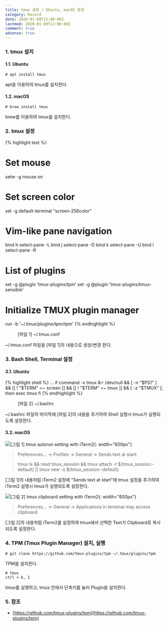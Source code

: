 ```yaml
---
title: tmux 설정 / Ubuntu, macOS 환경
category: Record
date: 2020-01-09T12:00:00Z
lastmod: 2020-01-09T12:00:00Z
comment: true
adsense: true
---
```


### 1. tmux 설치

#### 1.1. Ubuntu

~~~console
# apt install tmux
~~~

apt을 이용하여 tmux를 설치한다.

#### 1.2. macOS

~~~console
# brew install tmux
~~~

brew를 이용하여 tmux를 설치한다.

### 2. tmux 설정

{% highlight text %}
# Set mouse
setw -g mouse on

# Set screen color
set -g default-terminal "screen-256color"

# Vim-like pane navigation
bind h select-pane -L
bind j select-pane -D
bind k select-pane -U
bind l select-pane -R

# List of plugins
set -g @plugin 'tmux-plugins/tpm'
set -g @plugin 'tmux-plugins/tmux-sensible'

# Initialize TMUX plugin manager
run -b '~/.tmux/plugins/tpm/tpm'
{% endhighlight %}
<figure>
<figcaption class="caption">[파일 1] ~/.tmux.conf</figcaption>
</figure>

~/.tmux.conf 파일을 [파일 1]의 내용으로 생성/변경 한다.

### 3. Bash Shell, Terminal 설정

#### 3.1. Ubuntu

{% highlight shell %}
...
if command -v tmux &> /dev/null && [ -n "$PS1" ] && [[ ! "$TERM" =~ screen ]] && [[ ! "$TERM" =~ tmux ]] && [ -z "$TMUX" ]; then
  exec tmux
fi
{% endhighlight %}
<figure>
<figcaption class="caption">[파일 2] ~/.bashrc</figcaption>
</figure>

~/.bashrc 파일의 마지막에 [파일 2]의 내용을 추가하여 Shell 실행시 tmux가 실행되도록 설정한다.

#### 3.2. macOS

![[그림 1] tmux autorun setting with iTerm2]({{site.baseurl}}/images/record/tmux_Install_Ubuntu_macOS/tmux_autorun_iTerm2.PNG){: width="600px"}

> Preferences... -> Profiles -> General -> Sends text at start:

> tmux ls && read tmux_session && tmux attach -t ${tmux_session:-default} \|\| tmux new -s ${tmux_session:-default}

[그림 1]의 내용처럼 iTerm2 설정에 "Sends text at start"에 tmux 설정을 추가하여 iTerm2 실행시 tmux가 실행되도록 설정한다.

![[그림 2] tmux clipboard setting with iTerm2]({{site.baseurl}}/images/record/tmux_Install_Ubuntu_macOS/tmux_clipboard_iTerm2.PNG){: width="600px"}

> Preferences... -> General -> Applications in terminal may access clipboard

[그림 2]의 내용처럼 iTerm2를 설정하여 tmux에서 선택한 Text가 Clipboard로 복사되도록 설정한다.

### 4. TPM (Tmux Plugin Manager) 설치, 실행

~~~console
# git clone https://github.com/tmux-plugins/tpm ~/.tmux/plugins/tpm
~~~

TPM을 설치한다.

~~~console
# tmux
ctrl + b, I
~~~

tmux를 실행하고, tmux 안에서 단축키를 눌러 Plugin을 설치한다.

### 5. 참조

* [https://github.com/tmux-plugins/tpm](https://github.com/tmux-plugins/tpm)
